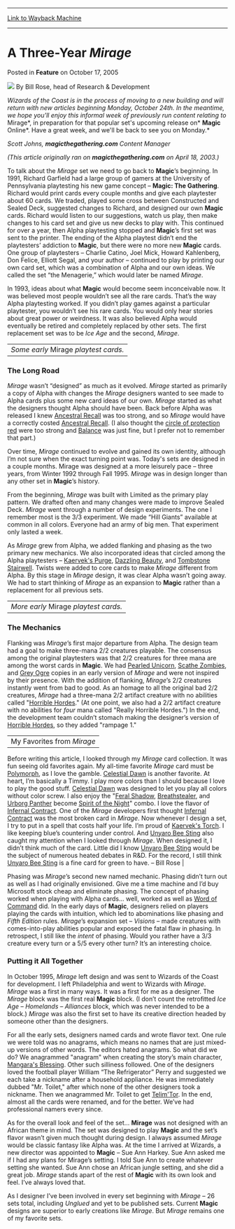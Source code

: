
---
[Link to Wayback Machine](https://web.archive.org/web/20220707163426/https://magic.wizards.com/en/articles/archive/feature/three-year-mirage-2005-10-17)

[_metadata_:wayback_url]:- "https://magic.wizards.com/en/articles/archive/feature/three-year-mirage-2005-10-17"
[_metadata_:wayback_raw_url]:- "https://web.archive.org/web/20220707163426id_/https://magic.wizards.com/en/articles/archive/feature/three-year-mirage-2005-10-17"
[_metadata_:wayback_capture_timestamp]:- "2022-07-07 16:34:26+00:00"
[_metadata_:publish_date]:- "2005-10-17"
[_metadata_:description]:- "Wizards of the Coast is in the process of moving to a new building and will return with new articles beginning Monday, October 24th. In the meantime, we hope you'll enjoy this informal week of previously run content relating to Mirage, in preparation for that popular set's upcoming release on Magic Online. Have a great week, and we'll be back to see you on Monday. Scott Johns,"
[_metadata_:generator]:- "Drupal 7 (http://drupal.org)"
---


A Three-Year *Mirage*
=====================



 Posted in **Feature**
 on October 17, 2005 






![](https://media.magic.wizards.com/styles/auth_small/public/generic-avatar-150_285.png)
By Bill Rose, head of Research & Development











*Wizards of the Coast is in the process of moving to a new building and will return with new articles beginning Monday, October 24th. In the meantime, we hope you'll enjoy this informal week of previously run content relating to* Mirage*, in preparation for that popular set's upcoming release on* **Magic** Online*. Have a great week, and we'll be back to see you on Monday.* 

*Scott Johns, **magicthegathering.com** Content Manager*

*(This article originally ran on **magicthegathering.com** on April 18, 2003.)*

To talk about the *Mirage* set we need to go back to **Magic**’s beginning. In 1991, Richard Garfield had a large group of gamers at the University of Pennsylvania playtesting his new game concept – **Magic: The Gathering**. Richard would print cards every couple months and give each playtester about 60 cards. We traded, played some cross between Constructed and Sealed Deck, suggested changes to Richard, and designed our own **Magic** cards. Richard would listen to our suggestions, watch us play, then make changes to his card set and give us new decks to play with. This continued for over a year, then Alpha playtesting stopped and **Magic**’s first set was sent to the printer. The ending of the Alpha playtest didn’t end the playtesters’ addiction to **Magic**, but there were no more new **Magic** cards. One group of playtesters – Charlie Catino, Joel Mick, Howard Kahlenberg, Don Felice, Elliott Segal, and your author – continued to play by printing our own card set, which was a combination of Alpha and our own ideas. We called the set “the Menagerie,” which would later be named *Mirage*.

In 1993, ideas about what **Magic** would become seem inconceivable now. It was believed most people wouldn’t see all the rare cards. That’s the way Alpha playtesting worked. If you didn’t play games against a particular playtester, you wouldn’t see his rare cards. You would only hear stories about great power or weirdness. It was also believed Alpha would eventually be retired and completely replaced by other sets. The first replacement set was to be *Ice Age* and the second, *Mirage*.



|  |
| --- |
| *Some early* Mirage *playtest cards.* |

### The Long Road

*Mirage* wasn’t “designed” as much as it evolved. *Mirage* started as primarily a copy of Alpha with changes the *Mirage* designers wanted to see made to Alpha cards plus some new card ideas of our own. *Mirage* started as what the designers thought Alpha should have been. Back before Alpha was released I knew [Ancestral Recall](https://gatherer.wizards.com/Pages/Card/Details.aspx?name=Ancestral+Recall) was too strong, and so *Mirage* would have a correctly costed [Ancestral Recall](https://gatherer.wizards.com/Pages/Card/Details.aspx?name=Ancestral+Recall). (I also thought the [circle of protection red](http://gatherer.wizards.com/Pages/Card/Details.aspx?&name=circle%2Bof%2Bprotection%2Bred) were too strong and [Balance](https://gatherer.wizards.com/Pages/Card/Details.aspx?name=Balance) was just fine, but I prefer not to remember that part.)

Over time, *Mirage* continued to evolve and gained its own identity, although I’m not sure when the exact turning point was. Today's sets are designed in a couple months. Mirage was designed at a more leisurely pace – three years, from Winter 1992 through Fall 1995. *Mirage* was in design longer than any other set in **Magic**’s history.

From the beginning, *Mirage* was built with Limited as the primary play pattern. We drafted often and many changes were made to improve Sealed Deck. *Mirage* went through a number of design experiments. The one I remember most is the 3/3 experiment. We made “Hill Giants” available at common in all colors. Everyone had an army of big men. That experiment only lasted a week.

As *Mirage* grew from Alpha, we added flanking and phasing as the two primary new mechanics. We also incorporated ideas that circled among the Alpha playtesters – [Kaervek's Purge](http://gatherer.wizards.com/Pages/Card/Details.aspx?&name=Kaervek%2527s%2BPurge), [Dazzling Beauty](http://gatherer.wizards.com/Pages/Card/Details.aspx?&name=Dazzling%2BBeauty), and [Tombstone Stairwell](http://gatherer.wizards.com/Pages/Card/Details.aspx?&name=Tombstone%2BStairwell). Twists were added to core cards to make *Mirage* different from Alpha. By this stage in *Mirage* design, it was clear Alpha wasn’t going away. We had to start thinking of *Mirage* as an expansion to **Magic** rather than a replacement for all previous sets.



|  |
| --- |
| *More early* Mirage *playtest cards.* |

### The Mechanics

Flanking was *Mirage*’s first major departure from Alpha. The design team had a goal to make three-mana 2/2 creatures playable. The consensus among the original playtesters was that 2/2 creatures for three mana are among the worst cards in **Magic**. We had [Pearled Unicorn](https://gatherer.wizards.com/Pages/Card/Details.aspx?name=Pearled+Unicorn), [Scathe Zombies](https://gatherer.wizards.com/Pages/Card/Details.aspx?name=Scathe+Zombies), and [Grey Ogre](https://gatherer.wizards.com/Pages/Card/Details.aspx?name=Grey+Ogre) copies in an early version of *Mirage* and were not inspired by their presence. With the addition of flanking, *Mirage*’s 2/2 creatures instantly went from bad to good. As an homage to all the original bad 2/2 creatures, *Mirage* had a three-mana 2/2 artifact creature with no abilities called "[Horrible Hordes](https://gatherer.wizards.com/Pages/Card/Details.aspx?name=Horrible+Hordes)." (At one point, we also had a 2/2 artifact creature with no abilities for *four* mana called "Really Horrible Hordes.") In the end, the development team couldn’t stomach making the designer’s version of [Horrible Hordes](https://gatherer.wizards.com/Pages/Card/Details.aspx?name=Horrible+Hordes), so they added "rampage 1."



|  |
| --- |
| My Favorites from *Mirage*
Before writing this article, I looked through my *Mirage* card collection. It was fun seeing old favorites again. My all-time favorite *Mirage* card must be [Polymorph](https://gatherer.wizards.com/Pages/Card/Details.aspx?name=Polymorph), as I love the gamble. [Celestial Dawn](https://gatherer.wizards.com/Pages/Card/Details.aspx?name=Celestial+Dawn) is another favorite. At heart, I’m basically a Timmy. I play more colors than I should because I love to play the good stuff. [Celestial Dawn](https://gatherer.wizards.com/Pages/Card/Details.aspx?name=Celestial+Dawn) was designed to let you play all colors without color screw. I also enjoy the "[Feral Shadow](https://gatherer.wizards.com/Pages/Card/Details.aspx?name=Feral+Shadow), [Breathstealer](https://gatherer.wizards.com/Pages/Card/Details.aspx?name=Breathstealer), and [Urborg Panther](https://gatherer.wizards.com/Pages/Card/Details.aspx?name=Urborg+Panther) become [Spirit of the Night](https://gatherer.wizards.com/Pages/Card/Details.aspx?name=Spirit+of+the+Night)" combo. I love the flavor of [Infernal Contract](https://gatherer.wizards.com/Pages/Card/Details.aspx?name=Infernal+Contract). One of the *Mirage* developers first thought [Infernal Contract](https://gatherer.wizards.com/Pages/Card/Details.aspx?name=Infernal+Contract) was the most broken card in *Mirage*. Now whenever I design a set, I try to put in a  spell that costs half your life. I’m proud of [Kaervek's Torch](https://gatherer.wizards.com/Pages/Card/Details.aspx?name=Kaervek%27s+Torch). I like keeping blue’s countering under control. And [Unyaro Bee Sting](https://gatherer.wizards.com/Pages/Card/Details.aspx?name=Unyaro+Bee+Sting) also caught my attention when I looked through *Mirage*. When designed it, I didn’t think much of the card. Little did I know [Unyaro Bee Sting](https://gatherer.wizards.com/Pages/Card/Details.aspx?name=Unyaro+Bee+Sting) would be the subject of numerous heated debates in R&D. For the record, I still think [Unyaro Bee Sting](https://gatherer.wizards.com/Pages/Card/Details.aspx?name=Unyaro+Bee+Sting) is a fine card for green to have.
– Bill Rose |

Phasing was *Mirage*’s second new named mechanic. Phasing didn’t turn out as well as I had originally envisioned. Give me a time machine and I’d buy Microsoft stock cheap and eliminate phasing. The concept of phasing worked when playing with Alpha cards… well, worked as well as [Word of Command](https://gatherer.wizards.com/Pages/Card/Details.aspx?name=Word+of+Command) did. In the early days of **Magic**, designers relied on players playing the cards with intuition, which led to abominations like phasing and *Fifth Edition* rules. *Mirage*’s expansion set – *Visions* – made creatures with comes-into-play abilities popular and exposed the fatal flaw in phasing. In retrospect, I still like the *intent* of phasing. Would you rather have a 3/3 creature every turn or a 5/5 every other turn? It’s an interesting choice.

### Putting it All Together

In October 1995, *Mirage* left design and was sent to Wizards of the Coast for development. I left Philadelphia and went to Wizards with *Mirage*. *Mirage* was a first in many ways. It was a first for me as a designer. The *Mirage* block was the first real **Magic** block. (I don’t count the retrofitted *Ice Age – Homelands – Alliances* block, which was never intended to be a block.) *Mirage* was also the first set to have its creative direction headed by someone other than the designers.

For all the early sets, designers named cards and wrote flavor text. One rule we were told was no anagrams, which means no names that are just mixed-up versions of other words. The editors hated anagrams. So what did we do? We anagrammed "anagram" when creating the story’s main character, [Mangara's Blessing](http://gatherer.wizards.com/Pages/Card/Details.aspx?&name=Mangara%2527s%2BBlessing). Other such silliness followed. One of the designers loved the football player William “The Refrigerator” Perry and suggested we each take a nickname after a household appliance. He was immediately dubbed "Mr. Toilet," after which none of the other designers took a nickname. Then we anagrammed Mr. Toilet to get [Telim'Tor](https://gatherer.wizards.com/Pages/Card/Details.aspx?name=Telim%27Tor). In the end, almost all the cards were renamed, and for the better. We’ve had professional namers every since.

As for the overall look and feel of the set… **Mirage** was not designed with an African theme in mind. The set was designed to play **Magic** and the set’s flavor wasn’t given much thought during design. I always assumed *Mirage* would be classic fantasy like Alpha was. At the time I arrived at Wizards, a new director was appointed to **Magic** – Sue Ann Harkey. Sue Ann asked me if I had any plans for Mirage’s setting. I told Sue Ann to create whatever setting she wanted. Sue Ann chose an African jungle setting, and she did a great job. *Mirage* stands apart of the rest of **Magic** with its own look and feel. I’ve always loved that.

As I designer I’ve been involved in every set beginning with *Mirage* – 26 sets total, including *Unglued* and yet to be published sets. Current **Magic** designs are superior to early creations like *Mirage*. But *Mirage* remains one of my favorite sets. 







